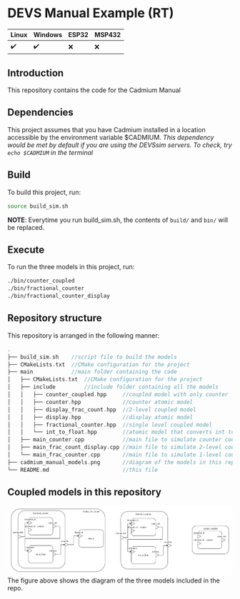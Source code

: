 # DEVS Manual Example (RT)
|  Linux | Windows| ESP32 | MSP432 |
|:--|:--|:--|:--|
|:heavy_check_mark:|:heavy_check_mark:|:x:|:x:|

## Introduction
This repository contains the code for the Cadmium Manual

## Dependencies
This project assumes that you have Cadmium installed in a location accessible by the environment variable $CADMIUM.
_This dependency would be met by default if you are using the DEVSsim servers. To check, try `echo $CADMIUM` in the terminal_

## Build
To build this project, run:
```sh
source build_sim.sh
```
__NOTE__: Everytime you run build_sim.sh, the contents of `build/` and `bin/` will be replaced.

## Execute
To run the three models in this project, run:
```sh
./bin/counter_coupled
./bin/fractional_counter
./bin/fractional_counter_display
```

## Repository structure
This repository is arranged in the following manner:

```cpp
.
├── build_sim.sh    //script file to build the models
├── CMakeLists.txt  //CMake configuration for the project
├── main            //main folder containing the code
│   ├── CMakeLists.txt  //CMake configuration for the project
│   ├── include         //include folder containing all the models
│   │   ├── counter_coupled.hpp     //coupled model with only counter
│   │   ├── counter.hpp             //counter atomic model
│   │   ├── display_frac_count.hpp  //2-level coupled model
│   │   ├── display.hpp             //display atomic model
│   │   ├── fractional_counter.hpp  //single level coupled model
│   │   └── int_to_float.hpp        //atomic model that converts int to float
│   ├── main_counter.cpp            //main file to simulate counter coupled
│   ├── main_frac_count_display.cpp //main file to simulate 2-level coupled
│   └── main_frac_counter.cpp       //main file to simulate 1-level coupled
├── cadmium_manual_models.png       //diagram of the models in this repo
└── README.md                       //this file
```

## Coupled models in this repository

![model diagram](cadmium_manual_models.png "Coupled model diagram")
The figure above shows the diagram of the three models included in the repo.
